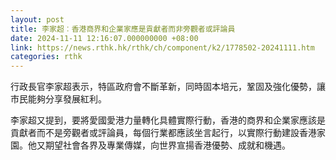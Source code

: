 ```yaml
---
layout: post
title: 李家超︰香港商界和企業家應是貢獻者而非旁觀者或評論員
date: 2024-11-11 12:16:07.000000000 +08:00
link: https://news.rthk.hk/rthk/ch/component/k2/1778502-20241111.htm
categories: rthk
---
```


行政長官李家超表示，特區政府會不斷革新，同時固本培元，鞏固及強化優勢，讓市民能夠分享發展紅利。

李家超又提到，要將愛國愛港力量轉化具體實際行動，香港的商界和企業家應該是貢獻者而不是旁觀者或評論員，每個行業都應該坐言起行，以實際行動建設香港家園。他又期望社會各界及專業傳媒，向世界宣揚香港優勢、成就和機遇。

